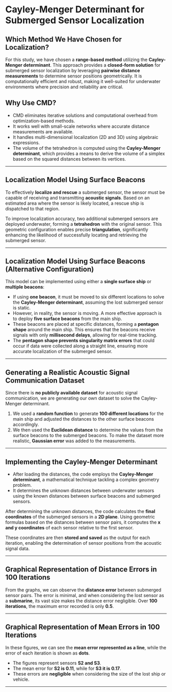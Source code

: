 # Cayley-Menger Determinant for Submerged Sensor Localization

## Which Method We Have Chosen for Localization?

For this study, we have chosen a **range-based method** utilizing the **Cayley-Menger determinant**. This approach provides a **closed-form solution** for submerged sensor localization by leveraging **pairwise distance measurements** to determine sensor positions geometrically. It is computationally efficient and robust, making it well-suited for underwater environments where precision and reliability are critical.

## Why Use CMD?

- CMD eliminates iterative solutions and computational overhead from optimization-based methods.
- It works well with small-scale networks where accurate distance measurements are available.
- It handles multi-dimensional localization (2D and 3D) using algebraic expressions.
- The volume of the tetrahedron is computed using the **Cayley-Menger determinant**, which provides a means to derive the volume of a simplex based on the squared distances between its vertices.

---

## Localization Model Using Surface Beacons

To effectively **localize and rescue** a submerged sensor, the sensor must be capable of receiving and transmitting **acoustic signals**. Based on an estimated area where the sensor is likely located, a rescue ship is dispatched to that region. 

To improve localization accuracy, two additional submerged sensors are deployed underwater, forming a **tetrahedron** with the original sensor. This geometric configuration enables precise **triangulation**, significantly enhancing the likelihood of successfully locating and retrieving the submerged sensor.

---

## Localization Model Using Surface Beacons (Alternative Configuration)

This model can be implemented using either a **single surface ship** or **multiple beacons**:

- If using **one beacon**, it must be moved to six different locations to solve the **Cayley-Menger determinant**, assuming the lost submerged sensor is static.
- However, in reality, the sensor is moving. A more effective approach is to deploy **five surface beacons** from the main ship.
- These beacons are placed at specific distances, forming a **pentagon shape** around the main ship. This ensures that the beacons receive signals with only **millisecond delays**, allowing for real-time tracking.
- The **pentagon shape prevents singularity matrix errors** that could occur if data were collected along a straight line, ensuring more accurate localization of the submerged sensor.

---

## Generating a Realistic Acoustic Signal Communication Dataset

Since there is **no publicly available dataset** for acoustic signal communication, we are generating our own dataset to solve the Cayley-Menger determinant.

1. We used a **random function** to generate **100 different locations** for the main ship and adjusted the distances to the other surface beacons accordingly.
2. We then used the **Euclidean distance** to determine the values from the surface beacons to the submerged beacons. To make the dataset more realistic, **Gaussian error** was added to the measurements.

---

## Implementing the Cayley-Menger Determinant

- After loading the distances, the code employs the **Cayley-Menger determinant**, a mathematical technique tackling a complex geometry problem.
- It determines the unknown distances between underwater sensors using the known distances between surface beacons and submerged sensors.

After determining the unknown distances, the code calculates the **final coordinates** of the submerged sensors in a **2D plane**. Using geometric formulas based on the distances between sensor pairs, it computes the **x and y coordinates** of each sensor relative to the first sensor.

These coordinates are then **stored and saved** as the output for each iteration, enabling the determination of sensor positions from the acoustic signal data.

---

## Graphical Representation of Distance Errors in 100 Iterations

From the graphs, we can observe the **distance error** between submerged sensor pairs. The error is minimal, and when considering the lost sensor as a **submarine**, its vast size makes the distance error negligible. Over **100 iterations**, the maximum error recorded is only **0.5**.

---

## Graphical Representation of Mean Errors in 100 Iterations

In these figures, we can see the **mean error represented as a line**, while the error of each iteration is shown as **dots**. 

- The figures represent sensors **S2 and S3**.
- The mean error for **S2 is 0.11**, while for **S3 it is 0.17**.
- These errors are **negligible** when considering the size of the lost ship or vehicle.

---

